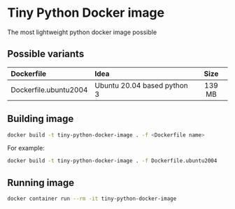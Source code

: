# Tiny Python Docker image
The most lightweight python docker image possible

## Possible variants
| Dockerfile   | Idea | Size |
| :----------- | :--- | :--: |
| Dockerfile.ubuntu2004 | Ubuntu 20.04 based python 3 | 139 MB |

## Building image
```bash
docker build -t tiny-python-docker-image . -f <Dockerfile name>
```
For example:
```bash
docker build -t tiny-python-docker-image . -f Dockerfile.ubuntu2004
```


## Running image
```bash
docker container run --rm -it tiny-python-docker-image
```